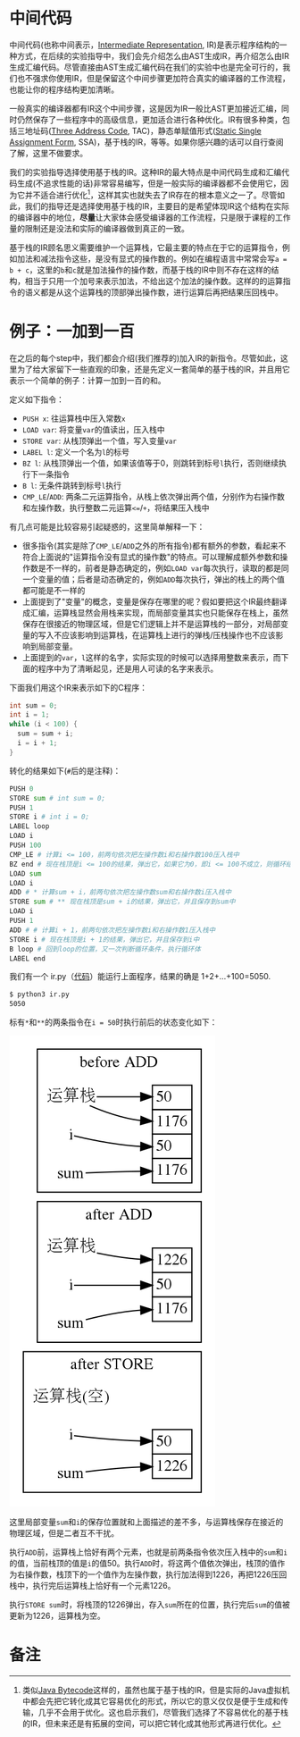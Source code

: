 # 中间代码

中间代码(也称中间表示，[Intermediate Representation](https://en.wikipedia.org/wiki/Intermediate_representation), IR)是表示程序结构的一种方式，在后续的实验指导中，我们会先介绍怎么由AST生成IR，再介绍怎么由IR生成汇编代码。尽管直接由AST生成汇编代码在我们的实验中也是完全可行的，我们也不强求你使用IR，但是保留这个中间步骤更加符合真实的编译器的工作流程，也能让你的程序结构更加清晰。

一般真实的编译器都有IR这个中间步骤，这是因为IR一般比AST更加接近汇编，同时仍然保存了一些程序中的高级信息，更加适合进行各种优化。IR有很多种类，包括三地址码([Three Address Code](https://en.wikipedia.org/wiki/Three-address_code), TAC)，静态单赋值形式([Static Single Assignment Form](https://en.wikipedia.org/wiki/Static_single_assignment_form), SSA)，基于栈的IR，等等。如果你感兴趣的话可以自行查阅了解，这里不做要求。

我们的实验指导选择使用基于栈的IR。这种IR的最大特点是中间代码生成和汇编代码生成(不追求性能的话)非常容易编写，但是一般实际的编译器都不会使用它，因为它并不适合进行优化[^1]，这样其实也就失去了IR存在的根本意义之一了。尽管如此，我们的指导还是选择使用基于栈的IR，主要目的是希望体现IR这个结构在实际的编译器中的地位，**尽量**让大家体会感受编译器的工作流程，只是限于课程的工作量的限制还是没法和实际的编译器做到真正的一致。

基于栈的IR顾名思义需要维护一个运算栈，它最主要的特点在于它的运算指令，例如加法和减法指令这些，是没有显式的操作数的。例如在编程语言中常常会写`a = b + c`，这里的`b`和`c`就是加法操作的操作数，而基于栈的IR中则不存在这样的结构，相当于只用一个加号来表示加法，不给出这个加法的操作数。这样的的运算指令的语义都是从这个运算栈的顶部弹出操作数，进行运算后再把结果压回栈中。

# 例子：一加到一百

在之后的每个step中，我们都会介绍(我们推荐的)加入IR的新指令。尽管如此，这里为了给大家留下一些直观的印象，还是先定义一套简单的基于栈的IR，并且用它表示一个简单的例子：计算一加到一百的和。

定义如下指令：

- `PUSH x`: 往运算栈中压入常数`x`
- `LOAD var`: 将变量`var`的值读出，压入栈中
- `STORE var`: 从栈顶弹出一个值，写入变量`var`
- `LABEL l`: 定义一个名为`l`的标号
- `BZ l`: 从栈顶弹出一个值，如果该值等于0，则跳转到标号`l`执行，否则继续执行下一条指令
- `B l`: 无条件跳转到标号`l`执行
- `CMP_LE`/`ADD`: 两条二元运算指令，从栈上依次弹出两个值，分别作为右操作数和左操作数，执行整数二元运算`<=`/`+`，将结果压入栈中

有几点可能是比较容易引起疑惑的，这里简单解释一下：

- 很多指令(其实是除了`CMP_LE`/`ADD`之外的所有指令)都有额外的参数，看起来不符合上面说的"运算指令没有显式的操作数"的特点。可以理解成额外参数和操作数是不一样的，前者是静态确定的，例如`LOAD var`每次执行，读取的都是同一个变量的值；后者是动态确定的，例如`ADD`每次执行，弹出的栈上的两个值都可能是不一样的
- 上面提到了"变量"的概念，变量是保存在哪里的呢？假如要把这个IR最终翻译成汇编，运算栈显然会用栈来实现，而局部变量其实也只能保存在栈上，虽然保存在很接近的物理区域，但是它们逻辑上并不是运算栈的一部分，对局部变量的写入不应该影响到运算栈，在运算栈上进行的弹栈/压栈操作也不应该影响到局部变量。
- 上面提到的`var`，`l`这样的名字，实际实现的时候可以选择用整数来表示，而下面的程序中为了清晰起见，还是用人可读的名字来表示。

下面我们用这个IR来表示如下的C程序：

```c
int sum = 0;
int i = 1;
while (i < 100) {
  sum = sum + i;
  i = i + 1;
}
```

转化的结果如下(`#`后的是注释)：

```python
PUSH 0
STORE sum # int sum = 0;
PUSH 1
STORE i # int i = 0;
LABEL loop
LOAD i
PUSH 100
CMP_LE # 计算i <= 100，前两句依次把左操作数i和右操作数100压入栈中
BZ end # 现在栈顶是i <= 100的结果，弹出它，如果它为0，即i <= 100不成立，则循环结束，否则进入循环体(下一条指令)
LOAD sum
LOAD i
ADD # * 计算sum + i，前两句依次把左操作数sum和右操作数i压入栈中
STORE sum # ** 现在栈顶是sum + i的结果，弹出它，并且保存到sum中
LOAD i
PUSH 1
ADD # # 计算i + 1，前两句依次把左操作数i和右操作数1压入栈中
STORE i # 现在栈顶是i + 1的结果，弹出它，并且保存到i中
B loop # 回到loop的位置，又一次判断循环条件，执行循环体
LABEL end
```

我们有一个 ir.py（[代码](https://github.com/decaf-lang/minidecaf-tutorial-code/blob/master/step1/ir.py)）能运行上面程序，结果的确是 1+2+...+100=5050.

```bash
$ python3 ir.py
5050
```

标有`*`和`**`的两条指令在`i = 50`时执行前后的状态变化如下：

![](./pics/example.png)

这里局部变量`sum`和`i`的保存位置就和上面描述的差不多，与运算栈保存在接近的物理区域，但是二者互不干扰。

执行`ADD`前，运算栈上恰好有两个元素，也就是前两条指令依次压入栈中的`sum`和`i`的值，当前栈顶的值是`i`的值50。执行`ADD`时，将这两个值依次弹出，栈顶的值作为右操作数，栈顶下的一个值作为左操作数，执行加法得到1226，再把1226压回栈中，执行完后运算栈上恰好有一个元素1226。

执行`STORE sum`时，将栈顶的1226弹出，存入`sum`所在的位置，执行完后`sum`的值被更新为1226，运算栈为空。

# 备注

[^1]: 类似[Java Bytecode](https://en.wikipedia.org/wiki/Java_bytecode)这样的，虽然也属于基于栈的IR，但是实际的Java虚拟机中都会先把它转化成其它容易优化的形式，所以它的意义仅仅是便于生成和传输，几乎不会用于优化。这也启示我们，尽管我们选择了不容易优化的基于栈的IR，但未来还是有拓展的空间，可以把它转化成其他形式再进行优化。
